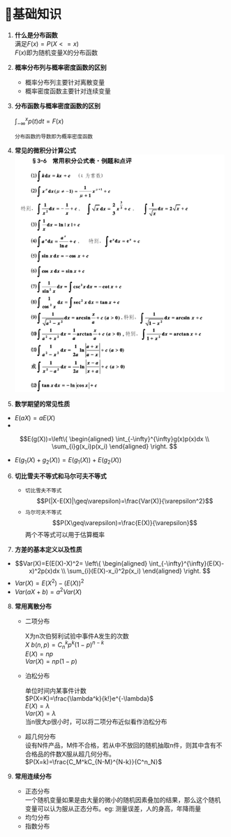 # :ocean:基础知识
1. __什么是分布函数__  
   满足$F(x)=P(X<=x)$  
   $F(x)$即为随机变量X的分布函数

2. __概率分布列与概率密度函数的区别__
   - 概率分布列主要针对离散变量  
   - 概率密度函数主要针对连续变量
  
3. __分布函数与概率密度函数的区别__  
   
   $\int_{-\infty}^xp(t)dt=F(x)$  

   `分布函数的导数即为概率密度函数`

4. __常见的微积分计算公式__
   ![avatar](/statistics/calculus.png)

5. __数学期望的常见性质__ 
  -  $E(aX) = aE(X)$  
  -  
   $$E(g(X))=\left\{
   \begin{aligned}
   \int_{-\infty}^{\infty}g(x)p(x)dx \\
   \sum_{i}g(x_i)p(x_i) 
   \end{aligned}
   \right.
   $$
   - $E(g_1(X)+g_2(X))=E(g_1(X))+E(g_2(X))$

6. __切比雪夫不等式和马尔可夫不等式__
   - `切比雪夫不等式`
   $$P(|X-E(X)|\geq\varepsilon)=\frac{Var(X)}{\varepsilon^2}$$
   - `马尔可夫不等式`
   $$P(X\geq\varepsilon)=\frac{E(X)}{\varepsilon}$$
   两个不等式可以用于估算概率

7. __方差的基本定义以及性质__ 
  
  - 
      $$Var(X)=E(E(X)-X)^2=
      \left\{
         \begin{aligned}
         \int_{-\infty}^{\infty}(E(X)-x)^2p(x)dx \\
         \sum_{i}(E(X)-x_i)^2p(x_i) 
         \end{aligned}
         \right.
      $$
   - $Var(X) = E(X^2)-(E(X))^2$
   - $Var(aX+b)=a^2Var(X)$

8. __常用离散分布__
   - 二项分布  
   
      X为n次伯努利试验中事件A发生的次数  
      $X~b(n,p)=C_n^kp^k(1-p)^{n-k}$  
      $E(X)=np$  
      $Var(X)=np(1-p)$
   - 泊松分布  
   
      单位时间内某事件计数  
      $P(X=K)=\frac{\lambda^k}{k!}e^{-\lambda}$  
      $E(X)=\lambda$  
      $Var(X)=\lambda$  
      当n很大p很小时，可以将二项分布近似看作泊松分布
   - 超几何分布  
      设有N件产品，M件不合格，若从中不放回的随机抽取n件，则其中含有不合格品的件数X服从超几何分布。  
      $P(X=k)=\frac{C_M^kC_{N-M}^{N-k}}{C^n_N}$

9. __常用连续分布__
   - 正态分布  
     一个随机变量如果是由大量的微小的随机因素叠加的结果，那么这个随机变量可以认为服从正态分布。eg: 测量误差，人的身高，年降雨量
   - 均匀分布
   - 指数分布
   

